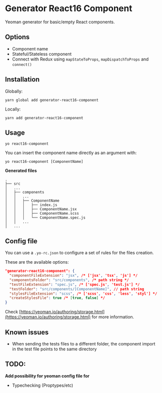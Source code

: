 # Generator React16 Component

Yeoman generator for basic/empty React components.

## Options

* Component name
* Stateful/Stateless component
* Connect with Redux using `mapStateToProps`, `mapDispatchToProps` and `connect()`

## Installation

Globally:
```
yarn global add generator-react16-component
```
Locally:
```
yarn add generator-react16-component
```

## Usage
```
yo react16-component
```

You can insert the component name directly as an argument with:
```
yo react16-component [ComponentName]
```

**Generated files**

```
.
├── src
│   ...
│   ├── components
│   │   ...
│   │   ├── ComponentName
│   │   │   ├── index.js
│   │   │   ├── ComponentName.jsx
│   │   │   ├── ComponentName.scss
│   │   │   └── ComponentName.spec.js
│   │   ...
│   ...
```

## Config file

You can use a `.yo-rc.json` to configure a set of rules for the files creation.

These are the available options:

```json
"generator-react16-component": {
  "componentFileExtension": "jsx", /* ['jsx', 'tsx', 'js'] */
  "componentsFolder": "src/components", /* path string */
  "testFileExtension": "spec.js", /* ['spec.js', 'test.js'] */
  "testFolder": "src/components/[ComponentName]", // path string
  "stylesFileExtension": "scss", /* ['scss', 'css', 'less', 'styl'] */
  "createStylesFile": true /* [true, false] */
}
```

Check [https://yeoman.io/authoring/storage.html](https://yeoman.io/authoring/storage.html) for more information.

## Known issues

- When sending the tests files to a different folder, the component import in the test file points to the same directory

## TODO:

**Add possibility for yeoman config file for**

- Typechecking (Proptypes/etc)
